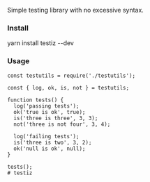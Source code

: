   
Simple testing library with no excessive syntax.

### Install

   yarn install testiz --dev

    
### Usage

    const testutils = require('./testutils');

    const { log, ok, is, not } = testutils;

    function tests() {
      log('passing tests');
      ok('true is ok', true);
      is('three is three', 3, 3);
      not('three is not four', 3, 4);

      log('failing tests');
      is('three is two', 3, 2);
      ok('null is ok', null);
    }

    tests();
    # testiz
